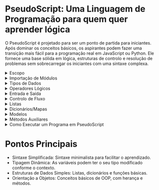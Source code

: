 # PseudoScript: Uma Linguagem de Programação para quem quer aprender lógica

O PseudoScript é projetado para ser um ponto de partida para iniciantes. Após dominar os conceitos básicos, os aspirantes podem fazer uma transição mais fácil para a programação real em JavaScript ou Python. Ele fornece uma base sólida em lógica, estruturas de controlo e resolução de problemas sem sobrecarregar os iniciantes com uma sintaxe complexa.

<details>
    <summary>Escopo</summary>

Escopo é a região do programa onde uma variável, função ou constante pode ser acedida e utilizada. É como uma "zona de visibilidade" para elementos do código.
O escopo determina:

- ✅ Onde uma variável pode ser usada
- ✅ Quando ela existe na memória
- ✅ Quem pode acessá-la
- ❌ Onde ela NÃO pode ser acessada (fora do escopo)

### Principais Tipos de Escopo

<details>
    <summary>Escopo Global</summary>
A variável é acessível em qualquer parte do programa.

```python
# Variável global
mensagem = "Olá, mundo!"

funcao funcao1():
    imprime(mensagem)  # ✅ Tem Acesso

funcao funcao2():
    imprime(mensagem)  # ✅ Tem Acesso

funcao1()  # Olá, mundo!
funcao2()  # Olá, mundo!
imprime(mensagem)  # ✅ Olá, mundo!
```

</details>
<details>
    <summary>Escopo Local</summary>

A variável existe apenas dentro de um bloco específico (função, if, loop, etc).

```python
funcao minha_funcao():
    variavel_local = "Eu sou local"
    imprime(variavel_local)  # ✅ Funciona

minha_funcao()  # Eu sou local
imprime(variavel_local)  # ❌ ERRO: variavel_local não está funcaoinida
```

</details>

<details>
    <summary>Escopo de Bloco</summary>
A variável existe apenas dentro de um bloco condicional ou loop.

```python
se verdadeiro:
    valor = 10  // Escopo de bloco
    imprime(valor)  // ✅ 10

imprime(valor)  // ❌ ERRO: valor não está funcao
---
frase="Olá Mundo!"
cada letra em frase:
    imprime(letra) # ✅ Funciona
imprime(letra)  // ❌ ERRO: Letra não está neste escopo

```

</details>
<details>
    <summary>Escopo de Função</summary>
A variável é acessível em toda a função onde foi declarada.

```python
funcao exemplo():
    pontos = 20
    
    se pontos:
        imprime(pontos)  # ✅ Acede 'pontos' da função

    repeticao = 20
    enquanto repeticao >= 0:
        imprime(pontos)
        repeticao = repeticao + 1  # ✅ Acede 'pontos' da função

exemplo()  # Imprime 20 'vinte e uma' vezes
```

</details>



## Regra de Ouro: LEGB
Em pseudoscript, a ordem de acesso a variáveis é (de dentro para fora):

- Local - Função atual
- Enclosing - Funções externas
- Global - Módulo inteiro


## Boas Práticas
|✅ Faça| ❌ Evite|
|-------|----------|
|Use variáveis locais sempre que possível |Variáveis globais desnecessárias|
|Declare global explicitamente se precisar Misturar escopos|-|
|Use nomes descritivos |Shadowing (nomes iguais em escopos diferentes)|
|Mantenha escopos pequenos e claros |Escopos muito grandes e complexos|

### Por Que É Importante?

- ✅ Evita conflitos de nomes
- ✅ Organiza o código
- ✅ Facilita manutenção
- ✅ Economiza memória (variáveis locais são destruídas)
- ✅ Evita efeitos colaterais inesperados

</details>

<details>
    <summary>Importação de Módulos</summary>

A importação de módulos é a forma recomendada de partilhar e reutilizar código em PseudoScript. 
Um módulo pode exportar funções, variáveis e tipos; ao importar um módulo, trazes essas exportações para o contexto atual, mantendo o código modular e fácil de manter. 
Tipicamente consegues:

- importar um módulo completo;
- importar só símbolos específicos (funções/constantes);
- renomear (alias) módulos para evitar conflitos.

```python
importar NOME_DO_FICHEIRO  # Importa tudo o que está no ficheiro
importar NOME_DO_FICHEIRO como X  # Importa e renomeia como X
```

</details>

<details>
    <summary>Tipos de Dados</summary>
    
São a base para representar informação em PseudoScript. 

Cada tipo define o formato dos valores, as operações válidas e frequentemente a forma como os valores são guardados em memória. 

A documentação abaixo explica os tipos primitivos e compostos mais comuns e dá exemplos de uso.

### Tipos primitivos comuns

- Inteiro (int): números sem parte decimal. Ex.: 0, 42, -7. Exemplo: `a = 10`
- Decimal / Real / ponto flutuante (float): números com casas decimais. Ex.: 3.14, -0.5 Exemplo: `pi = 3.14`
- Booleano (bool): verdadeiro ou falso — usado para condições. Exemplo: let ativo = true
- Texto / string (string): sequência de caracteres. Exemplo: let nome = "Ana"
- Nulo / indefinido (null / nil / undefined): representa ausência de valor. Exemplo: let resultado = null

```python
idade = 25                # Inteiro
altura = 1.75             # Float (Valores Dacimais)
primeiraLetra = "a"       # Char (caractere)
nome = "João"             # Texto (O Texto é considerado uma lista de caracteres [char])
isEstudante = verdadeiro  # Booleano
resultado = null          # Nulo (ausência de valor)
```

### Tipos compostos

- Lista / array: coleção ordenada de valores. Exemplo: `nums = [1, verdadeiro, 'olá']`
- Dicionário / mapa: coleção de pares chave–valor. Exemplo: `pessoa = ('nome' -> "João", 'idade' -> 30)`

```python
# Lista
notas = [15,16,16,17,17]

# Dicionário / Mapa
dicionario =(
    'nome' -> 'John',
    'apelido' -> 'Doe',
    'idade' -> 27
)
```
</details>

<details>
    <summary>Operadores Lógicos</summary>

## Operadores Lógicos

O PseudoScript permite o uso de operadores lógicos simples para criar expressões condicionais e controlar o fluxo do programa.

**NOTA**: Uma comparação tem SEMPRE como seu resultado um valor booleano

### Operadores de Comparação

```python
a == b   # Igual a
a != b   # Diferente de
a > b    # Maior que
a < b    # Menor que
a >= b   # Maior ou igual a
a <= b   # Menor ou igual a

# Exemplos:
numero1 = 3
numero2 = 5

imprime(numero1==numero2) # Falso
imprime(numero1>numero2)  # Falso
imprime(numero1<numero2)  # Verdadeiro
```

### Operadores Lógicos

Os operadores lógicos ajudam a juntar (de forma inclusiva ou exclusica) várias comparações. Assim, podemos cobrir lógicas como `Isto E aquilo` ou `Aquilo OU o outro`

```python
verdadeiro E falso   # Operador E (ambas as condições têm de ser verdadeiras)
verdadeiro OU falso  # Operador OU (uma das condições tem de ser verdadeira)
NÃO verdadeiro       # Operador NÃO (inversão do valor booleano)

# Exemplos:
imprime(verdadeiro E Falso) # Falso. Neste caso ambas as condições têm de ser 'verdadeiro' (Inclusivo)
imprime(verdadeiro OU Falso) # Verdadeiro. Neste caso Basta uma condição ser verdadeira para o seu resultado final ser VERDADEIRO (Exclusivo)
imprime(NAO Verdadeiro) # Falso. Neste caso pretende-se 'inverter' uma condição
```

### Operador de Contenção

O operador de contenção testa se um elemento faz parte de uma coleção (lista, mapa — chaves ou valores) ou se uma substring está presente numa string, produzindo um booleano.

```python
elemento EM lista  # Verifica se o elemento está na lista

# Exemplos:
lista = [1,2,3]
numero = 4
imprime(numero EM lista) # Falso. Pois o 4 não está contido na lista

imprime('Tóquio' EM 'Gosto de ir a Tóquio')  # Verdadeiro
```

#### Exemplo de Uso

```python
# Operadores Lógicos com E, OU e NÃO
se idade >= 18 E isEstudante == verdadeiro:
    imprime("Maior de idade e estudante.")
senao se idade < 18 OU isEstudante == falso:
    imprime("Menor de idade ou não é estudante.")
senao:
    imprime("Maior de idade.")

# Operador EM
lista = [1, 2, 3, 4, 5]
se 3 EM lista:
    imprime("O número 3 está na lista.")
senao:
    imprime("O número 3 não está na lista.")

# Operador NÃO
se NÃO isEstudante:
    imprime("Não é estudante.")
```
</details>

<details>
    <summary>Entrada e Saída</summary>
    
- Entrada: obter dados de fontes externas — por exemplo teclado (prompt), ficheiros ou argumentos.
```python
entrada("Qual o seu nome? ", nome) # exporta o que o utilizador insere para a variavel 'nome'
segredo("Password: ", password) # faz o mesmo que o 'entrada', porém oculta o que o utilizador insere (com '*****')
```
- Saída: mostrar resultados ao utilizador.
```python
imprime("Isto é para mostrar ao utilizador")
```

## Comportamento:
- Leitura do teclado normalmente retorna uma string;
- Impressão converte valores para texto e escreve no ecrã ou num ficheiro.

## Interpolação de strings com `{…}`

- Sintaxe: usar `{expressão}` dentro de uma string para inserir o valor resultante da expressão nessa posição.
- Avalia a expressão e a converte para texto automaticamente.
- Permite inserir variáveis, chamadas de função ou operações (ex.: {idade + 1}).
- Vantagem: código mais limpo e legível comparado com concatenação manual.

Exemplos:

```python
# Leitura do teclado (retorna string)
entrada("Qual é o teu nome?", nome)
entrada("Qual a tua idade?", idade)

# Saída com interpolação simples
imprime("Olá, {nome}! Tens {idade} anos.")

# Interpolação com expressão
imprime("No próximo ano terás {idade + 1} anos.")

# Escape de chaves (para mostrar { } literalmente)
imprime("Usa {expressao} para interpolação; exemplo: {idade}")

entrada("Digite o seu nome: ", nome)
segredo("Palavra-passe: ", password)  # Entrada "segredo" oculta o valor digitado
imprime("Olá, {nome}")
```
</details>
<details>
    <summary>Controlo de Fluxo</summary>

### Condicionais

Blocos condicionais são estruturas de controlo de fluxo que permitem que um programa tome decisões e execute diferentes escopos de código com base em condições específicas.
Um bloco condicional avalia uma expressão (que resulta **SEMPRE** em verdadeiro ou falso) e executa diferentes ações dependendo do resultado da sua avaliação.

```python
se [Condição]:
    façaAlgo()
senao [outra Condição]:
    façaAlgoDiferente()
senao:
    façaOutraCoisa()
```

### Iterações (Loops)

Iterações (também chamadas de loops ou laços) são estruturas de controlo de fluxo que permitem repetir um escopo de código múltiplas vezes, sem precisar reescrevê-las.
Uma iteração executa um conjunto de instruções repetidamente enquanto uma condição for verdadeira, ou para cada elemento de uma lista.

```python
cada elemento em lista:
    processeElemento(elemento)
    continua()  # Passa para o próximo ciclo

enquanto [condição]:
    façaAlgo()
    quebra()  # Sai do ciclo
```
<details>
    <summary>Funções</summary>
</details>
São unidades independentes de lógica que recebem zero ou mais argumentos, executam operações e opcionalmente retornam um valor. 

São a principal forma de modularizar programas e reutilizar código.

Declaração e chamada:

```python
# Definição com retorno
funcao soma(a, b):
  retorna a + b

r = soma(2, 3)   # r = 5

# Definição sem retorno explícito (efeito/printing)
funcao cumprimenta(nome) {
  imprime("Olá, {nome}!")
}
cumprimenta("Ana")
```

Conceitos importantes

- Parâmetros e argumentos: parâmetros são nomes na definição; argumentos são os valores passados.
- Retorno: uma função pode usar `retorna` para devolver um valor;
- Escopo: variáveis definidas dentro da função são locais e não visíveis fora dela.

Recursão: funções podem chamar a si mesmas para resolver problemas divisíveis.

Exemplos avançados 
```python
# Recursão: fatorial
funcao fatorial(n):
  se n <= 1:
    retorna 1
  retorna n * fatorial(n - 1)
```

### Boas práticas rápidas

- Dá nomes descritivos às funções (verbo + complemento): ex.: calcular_imposto, ler_ficheiro.
- Mantém funções pequenas e com responsabilidade única.
- Documenta parâmetros e valores de retorno.
- Evita efeitos colaterais inesperados; valida entradas antes de operar.

```python
# Função
funcao somar(a, b):
    resultado = a + b
    retorne resultado

resultado = somar(2,2) # 4
```
</details>
<details>
    <summary>Listas</summary>

- Indexação: `lista[i]` dá o i-ésimo elemento (i começa em 0). índice -1 é o último.
- Slicing / sublistas: `lista[start:end]` inclui elementos desde start até end-1 (fim exclusivo).
    - Slices produzem normalmente uma nova lista (cópia).
- Para verificar pertença, usa `em` (ex.: `3 em lista`).

Explicação linha a linha (com correções)

```python
# Listas
minhaLista = [1, 2, 3, 4, 5]
primeiroElemento = minhaLista[0]       # 1 (índice 0)
sublista = minhaLista[1:2]             # [1, 2,3]  <-- corrigido: end é inclusivo
ultimoElemento = minhaLista[-1]        # 5 (índice -1)
sublistaAContarDoFim = minhaLista[1:-1]# [2, 3, 4]  (start=1, end=-1 => até o penúltimo)
tamanhoDaLista = tamanho(minhaLista)   # 5 (existem 5 elementos no array)
minhaLista.adicionar(6)                # [1,2,3,4,5,6]
```
### Regras importantes sobre slices (sublistas)

- `start` é incluído, `end` é incluido. Ex.: lista[0:2] → elementos 0, 1 e 2.
- Se omites `start`: `lista[:end]` começa em 0. Se omites `end`: `lista[start:]` vai até ao fim.
- Se omites ambos: `lista[:]` faz uma cópia da lista inteira. O mesmo que `lista`
- Índices fora de intervalo causam erro.
- Slices criam uma nova lista (mutações na sublista não alteram a original).
  
#### Exemplos adicionais úteis

```python
minhaLista = [1,2,3,4,5]
imprime(minhaLista[:2])    # [1, 2]  (do início até índice 1)
imprime(minhaLista[2:])    # [3, 4, 5] (do índice 2 até ao fim)
sub = minhaLista[0:3]
sub[0] = 99                # altera só a sublista; não altera a original
```

### Boas práticas rápidas

- Usa slice para extrair partes de uma lista sem escrever loops.
- Documenta se funções aceitam/pedem sublistas ou conjuntos (comportamento esperado).
  
</details>
<details>
    <summary>Dicionários/Mapas</summary>
- Estruturas chave→valor: cada chave associa-se a um único valor. Exemplos de uso: representar um registo de pessoa, contador por categoria, cache, ou JSON.

Criação e acesso:

```python
# criar
              Chave     Valor
                |        |
                v        v
pessoa = ("nome"> "Ana", "idade"> 30}
vazio = ()

# acesso
nome = pessoa["nome"]      # "Ana". Também podemos aceder, se soubermos a sua chave, `pessoa.nome`

# inserir / atualizar
pessoa["idade"] = 31
pessoa["cidade"] = "Porto"

# Métodos e operações comuns:

em: verificar se uma chave existe (ex.: "nome" em pessoa).
chaves(), valores(): iterar chaves, valores.
tamanho(): obter número de items.
```

Exemplos de iteração e aninhamento

```python
# iterar chaves
cada chave em pessoa.chaves():
  imprime(chave)

# iterar pares
cada chave, valor em pessoa:
  print("{chave}: {valor}")

# mapas aninhados
config = ("db"-> ("host"-> "localhost", "port"-> 5432))
host = config["db"]["host"]
```

## Boas práticas

- As chaves são SEMPRE únicas.
- Usa comparações explícitas para evitar erros quando a chave não existir.
- Documenta formato esperado (quais chaves existem e tipos dos valores).
- Evita mutar um mapa enquanto o iteras; se precisares, itera sobre uma cópia das chaves.

### Armadilha comum

- Confundir verificar existência de chave com verificar valor truthy (chave pode existir com valor null/false).

### Pequenos exemplos úteis

```python
# contador usando mapa
contadores = ()
cada item em lista:
  se item em contadores:
    contadores[item] = contadores[item] + 1
    continua() # Passa para o próximo ciclo
  contadores[item] = 1

carro = ('marca' -> 'Opel', 'modelo' -> 'Astra')

# Aceder a valores
imprime(carro.marca)
imprime(carro['modelo'])

# Operações com Dicionários

# Adicionar uma nova chave-valor
carro['ano'] = 2020

# Iterar chaves e valores
cada chave, valor em carro:
    imprime("Chave: {chave}, Valor: {valor}")

# Iterar apenas as chaves
cada chave em carro.chaves():
    imprime(chave)

# Iterar apenas os valores
cada valor em carro.valores():
    imprime(valor)
```
</details>

<details>
    <summary>Modelos</summary>

Modelos são o mecanismo da linguagem para definir tipos compostos com atributos (campos) e comportamentos (métodos). 

Um modelo descreve a estrutura e as operações que as suas instâncias (objetos) terão.

## Quando usar modelos
- Para agrupar dados relacionados e operações sobre esses dados.
- Para representar entidades do domínio (pessoas, contas, formas, etc.).
- Para reutilizar e estender comportamentos através de herança.

## Sintaxe básica

### Definição de um modelo:
```
modelo NomeDoModelo:
    construtor(param1, param2, ...):
        NomeDoModelo.campo1 = param1
        NomeDoModelo.campo2 = param2
    funcao nomeMetodo():
        retorne "algum valor"
```
- `modelo` inicia a definição.
- `construtor(...)` é invocado quando se cria uma instância; deve inicializar os campos.
- Os campos são atribuídos usando a notação `NomeDoModelo.campo`.
- `funcao` define métodos que podem aceder aos campos do modelo com `NomeDoModelo.campo`.

### Instanciação e uso:
```
instancia = NomeDoModelo(arg1, arg2)
imprime(instancia.metodo())
```
## Exemplos explicados

1) Modelo simples — Pessoa
```
modelo Pessoa:
    construtor(nome, idade):
        Pessoa.nome = nome
        Pessoa.idade = idade

    funcao apresentar():
        retorne "Olá, o meu nome é {Pessoa.nome} e tenho {Pessoa.idade} anos."
```
- O construtor cria os campos `nome` e `idade`.
- O método `apresentar` usa esses campos para devolver uma string.

Uso:
```
alice = Pessoa("Alice", 30)
imprime(alice.apresentar())

# Saída esperada: Olá, o meu nome é Alice e tenho 30 anos.
```

## Boas práticas
- Inicialize todos os campos necessários no `construtor`.
- Use nomes de campos consistentes para evitar confusão entre pai e filho.
- Quando estender um modelo, confirme se precisa inicializar campos do pai no construtor do filho.
- Separe responsabilidades: mantenha métodos curtos e focados numa única ação.

## Armadilhas comuns
- Esquecer de definir um campo no construtor e depois tentar usá-lo em métodos.
- Contar com inicialização automática do construtor do pai quando a linguagem não a faz.
- Usar nomes de campo idênticos sem intenção, levando a sobrescritas acidentais.

## Resumo rápido
- Modelos encapsulam dados e comportamentos.
- `construtor(...)` cria e inicializa campos.
- `funcao` define métodos que usam `NomeDoModelo.campo`.
- `extende` permite herança; trate explicitamente a inicialização de campos herdados quando necessário.

```python
modelo Pessoa:
    construtor(nome, idade):
        Pessoa.nome = nome
        Pessoa.idade = idade

    funcao apresentar():
        retorne "Olá, o meu nome é {Pessoa.nome} e tenho {Pessoa.idade} anos."
```


</details> 
<details>
    <summary>Métodos Auxiliares</summary>

```python
aleatorio() # gera um número aleatório
aleatorio(1,10) #gera um número aleatório entre 1 e 10
```
</details>

<details>
    <summary>Como Executar um Programa em PseudoScript</summary>

- Para executar um programa, crie um ficheiro com nome descritivo em letras maiúsculas como INICIO.pseudoscript.

```python
# INICIO.pseudoscript
importar src/programa como MeuPrograma

app = MeuPrograma.Programa()
app.start()
```
</details>

# Pontos Principais

- Sintaxe Simplificada: Sintaxe minimalista para facilitar o aprendizado.
- Tipagem Dinâmica: As variáveis podem ter o seu tipo modificado conforme o contexto.
- Estruturas de Dados Simples: Listas, dicionários e funções básicas.
- Orientação a Objetos: Conceitos básicos de OOP, com herança e métodos.
